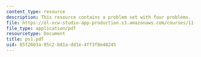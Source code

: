 ```yaml
---
content_type: resource
description: This resource contains a problem set with four problems.
file: https://ol-ocw-studio-app-production.s3.amazonaws.com/courses/11-126j-economics-of-education-spring-2007/85f2603a95c2b81add1e4ff3f8e48245_ps1.pdf
file_type: application/pdf
resourcetype: Document
title: ps1.pdf
uid: 85f2603a-95c2-b81a-dd1e-4ff3f8e48245
---
```

